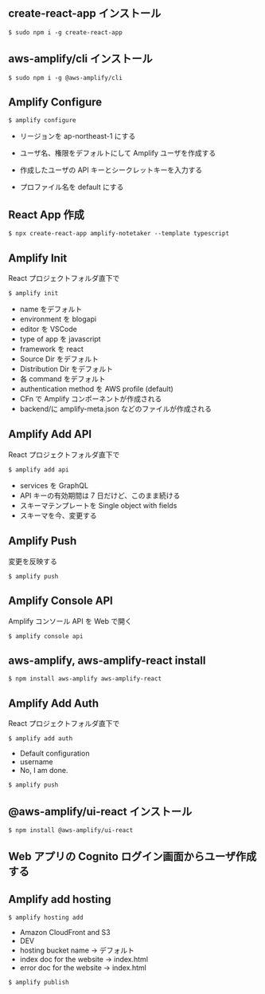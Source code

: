 ## create-react-app インストール

```
$ sudo npm i -g create-react-app
```

## aws-amplify/cli インストール

```
$ sudo npm i -g @aws-amplify/cli
```

## Amplify Configure

```
$ amplify configure
```

- リージョンを ap-northeast-1 にする

- ユーザ名、権限をデフォルトにして Amplify ユーザを作成する
- 作成したユーザの API キーとシークレットキーを入力する
- プロファイル名を default にする

## React App 作成

```
$ npx create-react-app amplify-notetaker --template typescript
```

## Amplify Init

React プロジェクトフォルダ直下で

```
$ amplify init
```

- name をデフォルト
- environment を blogapi
- editor を VSCode
- type of app を javascript
- framework を react
- Source Dir をデフォルト
- Distribution Dir をデフォルト
- 各 command をデフォルト
- authentication method を AWS profile (default)
- CFn で Amplify コンポーネントが作成される
- backend/に amplify-meta.json などのファイルが作成される

## Amplify Add API

React プロジェクトフォルダ直下で

```
$ amplify add api
```

- services を GraphQL
- API キーの有効期間は 7 日だけど、このまま続ける
- スキーマテンプレートを Single object with fields
- スキーマを今、変更する

## Amplify Push

変更を反映する

```
$ amplify push
```

## Amplify Console API

Amplify コンソール API を Web で開く

```
$ amplify console api
```

## aws-amplify, aws-amplify-react install

```
$ npm install aws-amplify aws-amplify-react
```

## Amplify Add Auth

React プロジェクトフォルダ直下で

```
$ amplify add auth
```

- Default configuration
- username
- No, I am done.

```
$ amplify push
```

## @aws-amplify/ui-react インストール

```
$ npm install @aws-amplify/ui-react
```

## Web アプリの Cognito ログイン画面からユーザ作成する

## Amplify add hosting

```
$ amplify hosting add
```

- Amazon CloudFront and S3
- DEV
- hosting bucket name -> デフォルト
- index doc for the website -> index.html
- error doc for the website -> index.html

```
$ amplify publish
```
